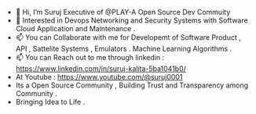 - 👋 Hi, I’m Suruj Executive of @PLAY-A Open Source Dev Commuity
- 👀 Interested in Devops Networking and Security Systems with Software Cloud Application and Maintenance .
- 📫 You can Collaborate with me for Developemt of Software Product , API , Sattelite Systems , Emulators . Machine Learning Algorithms  . 
- 📫 You can Reach out to me through linkedin :  https://www.linkedin.com/in/suruj-kalita-5ba1041b0/
- At Youtube : https://www.youtube.com/@suruj0001
- Its a Open Source Community , Building Trust and Transparency among Community .
- Bringing Idea to Life . 


